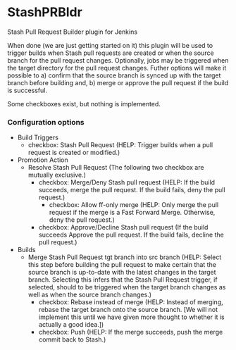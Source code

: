 StashPRBldr
===========

Stash Pull Request Builder plugin for Jenkins

When done (we are just getting started on it) this plugin will be used to trigger builds when Stash pull requests are created or when the source branch for the pull request changes.  Optionally, jobs may be triggered when the target directory for the pull request changes.  Futher options will make it possible to a) confirm that the source branch is synced up with the target branch before building and, b) merge or approve the pull request if the build is successful.

Some checkboxes exist, but nothing is implemented.

### Configuration options

* Build Triggers
   * checkbox: Stash Pull Request (HELP: Trigger builds when a pull request is created or modified.)
* Promotion Action
   * Resolve Stash Pull Request (The following two checkbox are mutually exclusive.)
      * checkbox: Merge/Deny Stash pull request (HELP: If the build succeeds, merge the pull request.  If the build fails, deny the pull request.) 
         * checkbox: Allow ff-only merge (HELP: Only merge the pull request if the merge is a Fast Forward Merge.  Otherwise, deny the pull request.)
      * checkbox: Approve/Decline Stash pull request (If the build succeeds Approve the pull request.  If the build fails, decline the pull request.)
* Builds
   * Merge Stash Pull Request tgt branch into src branch (HELP: Select this step before building the pull request to make certain that the source branch is up-to-date with the latest changes in the target branch. Selecting this infers that the Stash Pull Request trigger, if selected, should to be triggered when the target branch changes as well as when the source branch changes.)
      * checkbox: Rebase instead of merge (HELP: Instead of merging, rebase the target branch onto the source branch. [We will not implement this until we have given more thought to whether it is actually a good idea.])
      * checkbox: Push (HELP: If the merge succeeds, push the merge commit back to Stash.)
